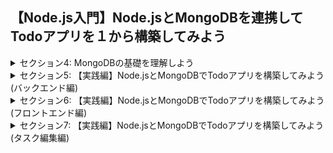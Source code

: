 ## 【Node.js入門】Node.jsとMongoDBを連携してTodoアプリを１から構築してみよう

<details>
<summary> セクション4: MongoDBの基礎を理解しよう </summary>

| No. | 内容                               |
| --- | ---------------------------------- |
| 19. | MongoDBって何？                    |
| 20. | 【補足】非同期処理をマスターしよう |
| 21. | MongoDBのセットアップについて      |

</details>
<details>
<summary> セクション5: 【実践編】Node.jsとMongoDBでTodoアプリを構築してみよう(バックエンド編) </summary>

| No. | 内容                                                           |
| --- | -------------------------------------------------------------- |
| 22. | 完成品のデモ                                                   |
| 23. | はじめにTodoアプリの概念図から理解しよう                       |
| 24. | 開発環境構築とExpressでローカルサーバーを起動しよう            |
| 25. | APIのエンドポイントを指定してHTTPメソッドを追加してみよう      |
| 26. | ルーティング設計でapp.jsの中身をスッキリさせよう               |
| 27. | 各HTTPメソッドの中身のアルゴリズムを書きやすいように変更しよう |
| 28. | MongoDBを利用する前に、必要なデータ情報を理解しよう            |
| 29. | MongoDBの公式からデータベースを作成してみよう                  |
| 30. | Node.jsとMongoDBを接続してみよう                               |
| 31. | MongoDB接続のURLを第三者から見られないように実装しよう         |
| 32. | MongoDBにおけるタスクのデータスキーマを作成しよう              |
| 33. | Todoタスク作成のアルゴリズムを作成しよう                       |
| 34. | Postmanを使ってTodoタスクをMongoDBに追加しよう                 |
| 35. | MongoDBからTodoタスクを全て取得してみよう                      |
| 36. | MongoDBから特定の1つのタスクを取得してみよう                   |
| 37. | MongoDBから特定の1つのタスクを更新してみよう                   |
| 38. | MongoDBから特定の1つのタスクを削除してみよう                   |

</details>
<details>
<summary> セクション6: 【実践編】Node.jsとMongoDBでTodoアプリを構築してみよう(フロントエンド編) </summary>

| No. | 内容                                                       |
| --- | ---------------------------------------------------------- |
| 39. | はじめに：フロントエンドの役割を図解で確認しよう           |
| 40. | まずはindex.htmlファイルを作成して表示させよう             |
| 41. | Todoタスクを投稿するフォームを作成しよう                   |
| 42. | style.cssでTodoアプリをスタイリングしよう                  |
| 43. | index.htmlにタスクを疑似的に追加してみよう                 |
| 44. | クライアントとサーバーを繋ぐscript.jsを作成しよう          |
| 45. | axiosを使ってNode.jsサーバーと連携してタスク全て取得しよう |
| 46. | データを１つずつ取り出してHTMLに出力してみよう             |
| 47. | axiosを使ってクライアントサイドからデータを作成してみよう  |
| 48. | axiosを使ってクライアントサイドからデータを削除してみよう  |
| 49. | データ取得のエラーハンドリングをしてみよう                 |
| 50. | データ作成のエラーハンドリングをしてみよう                 |

</details>
<details>
<summary> セクション7: 【実践編】Node.jsとMongoDBでTodoアプリを構築してみよう(タスク編集編) </summary>

| No. | 内容                                                     |
| --- | -------------------------------------------------------- |
| 51. | Todoタスク編集ページを作成しよう                         |
| 52. | 特定のタスクの編集ページを指定して遷移させよう           |
| 53. | 編集中のタスクIDを取得してみよう                         |  |
| 54. | タスクIDを使って特定のタスクを１つだけ取得して表示しよう |
| 55. | タスクの名前を編集してみよう                             |

</details>
<!--
| 56. | 完了・未完了状態を編集してみよう                         |
| 57. | 完了したら取り消し線とチェックマークを表示させよう       |
| 58. | 編集画面のバグ修正                                       | -->
